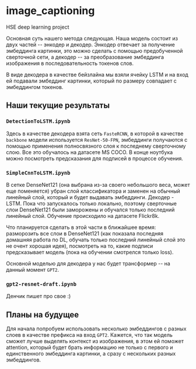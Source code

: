 # image_captioning
HSE deep learning project

Основная суть нашего метода следующая. Наша модель состоит из двух частей -- энкодер и декодер. Энкодер отвечает за получение эмбеддинга картинки, это можно сделать с помощью предобученной сверточной сети, а декодер -- за преобразование эмбеддинга изображения в последовательность токенов слов.

В виде декодера в качестве бейзлайна мы взяли ячейку LSTM и на вход ей подавали эмбеддинг картинки, который по размеру совпадает с эмбеддингом токенов.

## Наши текущие результаты

### `DetectionToLSTM.ipynb`

Здесь в качестве декодера взята сеть `FasteRCNN`, в которой в качестве `backbone` модели используется `ResNet-50-FPN`, эмбеддинги получаются с помощью применения полносвязного слоя к последнему сверточному слою. Все это обучалось на датасете MS COCO. В конце ноутбука можно посмотреть предсказания для подписей в процессе обучения.

### `SimpleCnnToLSTM.ipynb`

В сетке DenseNet121 (она выбрана из-за своего небольшого веса, может еще поменяется) убран слой классификатора и заменен на обычный линейный слой, который и будет выдавать эмбеддинги. Декодер - LSTM. Пока что запускалось только локально, поэтому cверточные слои DenseNet121 были заморожены и обучался только последний линейный слой. Обучение происходило на датасете Flickr8k.

Что планируется сделать в этой части в ближайшее время: разморозить все слои в DenseNet121 (как показала последняя домашняя работа по DL, обучать только последний линейный слой это не очент хорошая идея), посмотреть на то, какие подписи предсказывает модель (пока на обучении смотрелся только  loss).

Основной моделью для декодера у нас будет трансформер -- на данный момент `GPT2`.

### `gpt2-resnet-draft.ipynb`

Денчик пишет про свое :)

## Планы на будущее

Для начала попробуем использовать несколько эмбеддингов с разных слоев в качестве префикса на вход `GPT2`. Кажется, что так модель сможет лучше выделять контекст из изображения, в этом ей поможет attention, который будет брать информацию не только с первого и единственного эмбеддинга картинки, а сразу с нескольких разных эмбеддингов.
